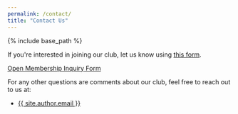 ```yaml
---
permalink: /contact/
title: "Contact Us"
---
```


{% include base_path %}

If you're interested in joining our club, let us know using <a target="_blank" href="https://docs.google.com/forms/d/e/1FAIpQLSeP3LevVImtchiGD5UnSmI-DggLaNMEcPIyyaPBP-43pVRUdQ/viewform?usp=sf_link">this form</a>.

<a target="_blank" href="https://docs.google.com/forms/d/e/1FAIpQLSeP3LevVImtchiGD5UnSmI-DggLaNMEcPIyyaPBP-43pVRUdQ/viewform?usp=sf_link" class="btn">Open Membership Inquiry Form</a>

For any other questions are comments about our club, feel free to reach out to us at:

<ul>
    <li><a href="mailto:{{ site.author.email }}">{{ site.author.email }}</a></li>
</ul>

